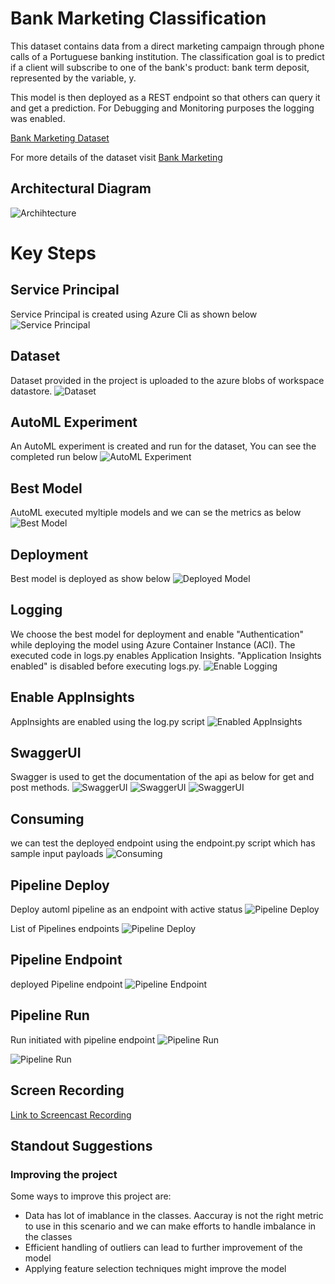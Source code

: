 # Bank Marketing Classification

This dataset contains data from a direct marketing campaign through phone calls of a Portuguese banking institution. The classification goal is to predict if a client will subscribe to one of the bank's product: bank term deposit, represented by the variable, y.

This model is then deployed as a REST endpoint so that others can query it and get a prediction. For Debugging and Monitoring purposes the logging was enabled.

[Bank Marketing Dataset](https://automlsamplenotebookdata.blob.core.windows.net/automl-sample-notebook-data/bankmarketing_train.csv)

For more details of the dataset visit [Bank Marketing](https://archive.ics.uci.edu/ml/datasets/bank+marketing)

## Architectural Diagram

![Archihtecture](./images/architecture.png)

# Key Steps
## Service Principal
Service Principal is created using Azure Cli as shown below
![Service Principal](./images/service-principal.png)

## Dataset
Dataset provided in the project is uploaded to the azure blobs of workspace datastore. 
![Dataset](./images/dataset.png)

## AutoML Experiment
An AutoML experiment is created and run for the dataset, You can see the completed run below
![AutoML Experiment](./images/exp-complete.png)

## Best Model
AutoML executed myltiple models and we can se the metrics as below
![Best Model](./images/best-model.png)

## Deployment
Best model is deployed as show below
![Deployed Model](./images/deeployed-model.png)

## Logging
We choose the best model for deployment and enable "Authentication" while deploying the model using Azure Container Instance (ACI). The executed code in logs.py enables Application Insights. "Application Insights enabled" is disabled before executing logs.py.
![Enable Logging](./images/logs.png)

## Enable AppInsights
AppInsights are enabled using the log.py script
![Enabled AppInsights](./images/app_insights.png)


## SwaggerUI
Swagger is used to get the documentation of the api as below for get and post  methods.
![SwaggerUI](./images/swagger-1.png)
![SwaggerUI](./images/swagger-2.png)
![SwaggerUI](./images/swagger-3.png)

## Consuming
we can test the deployed endpoint using the endpoint.py script which has sample input payloads
![Consuming](./images/consuming.png)

## Pipeline Deploy
Deploy automl pipeline as an endpoint with active status
![Pipeline Deploy](./images/pipeline-deploy.png)

List of Pipelines endpoints
![Pipeline Deploy](./images/pipelines-list.png)

## Pipeline Endpoint
deployed Pipeline endpoint
![Pipeline Endpoint](./images/pipeline-endpoint.png)

## Pipeline Run
Run initiated with pipeline endpoint
![Pipeline Run](./images/pipeline1.png)

![Pipeline Run](./images/run.png)


## Screen Recording


[Link to Screencast Recording](https://youtu.be/J067tN5ZBzU)


## Standout Suggestions
### Improving the project

Some ways to improve this project are:

 - Data has lot of imablance in the classes. Aaccuray is not the right metric to use in this scenario and we can make efforts to handle imbalance in the classes
 - Efficient handling of outliers can lead to further improvement of the model
 - Applying feature selection techniques might improve the model
